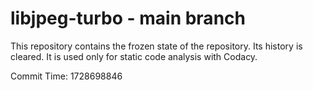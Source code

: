 # libjpeg-turbo - main branch

This repository contains the frozen state of the repository.
Its history is cleared. It is used only for static code
analysis with Codacy.

Commit Time: 1728698846